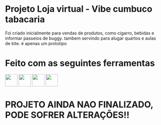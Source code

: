 # Projeto Loja virtual - Vibe cumbuco tabacaria
Foi criado inicialmente para vendas de produtos, como cigarro, bebidas e informar passeios de buggy.
tambem servindo para alugar quartos e aulas de kite. 
é apenas um prototipo

# Feito com as seguintes ferramentas 
<img src="https://cdn.jsdelivr.net/gh/devicons/devicon@latest/icons/vscode/vscode-original.svg" widht="40px" height="40px"/>   <img src="https://cdn.jsdelivr.net/gh/devicons/devicon@latest/icons/html5/html5-original.svg" widht="40px"  height="40px" />   <img src="https://cdn.jsdelivr.net/gh/devicons/devicon@latest/icons/css3/css3-original.svg" widht="40px" height="40px"/>   <img src="https://cdn.jsdelivr.net/gh/devicons/devicon@latest/icons/javascript/javascript-original.svg" widht="40px"  height="40px" />

# PROJETO AINDA NAO FINALIZADO, PODE SOFRER ALTERAÇÕES!!
